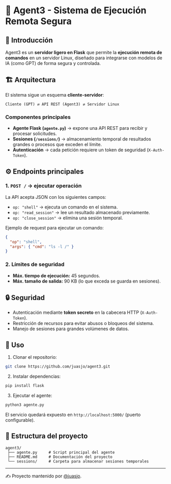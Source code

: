 # 🤖 Agent3 - Sistema de Ejecución Remota Segura

## 📌 Introducción
Agent3 es un **servidor ligero en Flask** que permite la **ejecución remota de comandos** en un servidor Linux, diseñado para integrarse con modelos de IA (como GPT) de forma segura y controlada.

## 🏗️ Arquitectura
El sistema sigue un esquema **cliente-servidor**:

```
Cliente (GPT) ⇄ API REST (Agent3) ⇄ Servidor Linux
```

### Componentes principales
- **Agente Flask (`agente.py`)** → expone una API REST para recibir y procesar solicitudes.
- **Sesiones (`/sessions/`)** → almacenamiento temporal de resultados grandes o procesos que exceden el límite.
- **Autenticación** → cada petición requiere un token de seguridad (`X-Auth-Token`).

## ⚙️ Endpoints principales

### 1. `POST /` → ejecutar operación

La API acepta JSON con los siguientes campos:

- `op: "shell"` → ejecuta un comando en el sistema.
- `op: "read_session"` → lee un resultado almacenado previamente.
- `op: "close_session"` → elimina una sesión temporal.

Ejemplo de request para ejecutar un comando:
```json
{
  "op": "shell",
  "args": { "cmd": "ls -l /" }
}
```

### 2. Límites de seguridad
- **Máx. tiempo de ejecución:** 45 segundos.
- **Máx. tamaño de salida:** 90 KB (lo que exceda se guarda en sesiones).

## 🔒 Seguridad
- Autenticación mediante **token secreto** en la cabecera HTTP (`X-Auth-Token`).
- Restricción de recursos para evitar abusos o bloqueos del sistema.
- Manejo de sesiones para grandes volúmenes de datos.

## 🚀 Uso
1. Clonar el repositorio:
```bash
git clone https://github.com/juasjo/agent3.git
```

2. Instalar dependencias:
```bash
pip install flask
```

3. Ejecutar el agente:
```bash
python3 agente.py
```

El servicio quedará expuesto en `http://localhost:5000/` (puerto configurable).

## 📂 Estructura del proyecto
```
agent3/
 ├── agente.py     # Script principal del agente
 ├── README.md     # Documentación del proyecto
 └── sessions/     # Carpeta para almacenar sesiones temporales
```

---
✍️ Proyecto mantenido por [@juasjo](https://github.com/juasjo).
